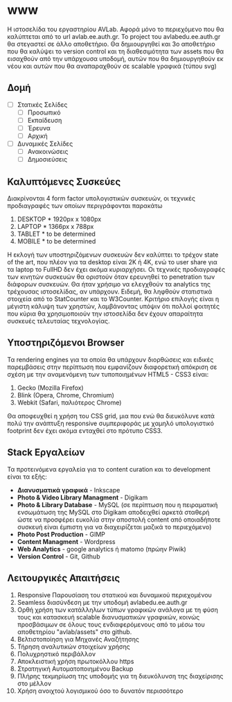 # www
Η ιστοσελίδα του εργαστηρίου AVLab. Αφορά μόνο το περιεχόμενο που θα καλύπτεται από το url avlab.ee.auth.gr.
Το project του avlabedu.ee.auth.gr θα στεγαστεί σε άλλο αποθετήριο. Θα δημιουργηθεί και 3ο αποθετήριο που θα καλύψει το version control και τη διαθεσιμότητα των assets που θα εισαχθούν από την υπάρχουσα υποδομή, αυτών που θα δημιουργηθούν εκ νέου και αυτών που θα αναπαραχθούν σε scalable γραφικά (τύπου svg)

## Δομή
- [ ] Στατικές Σελίδες
  - [ ] Προσωπικό
  - [ ] Εκπαίδευση
  - [ ] Έρευνα
  - [ ] Αρχική
- [ ] Δυναμικές Σελίδες
  - [ ] Ανακοινώσεις
  - [ ] Δημοσιεύσεις

## Καλυπτόμενες Συσκεύες
Διακρίνονται 4 form factor υπολογιστικών συσκευών, οι τεχνικές προδιαγραφές των οποίων περιγράφονται παρακάτω
  1. DESKTOP
    * 1920px x 1080px
  1. LAPTOP
    * 1366px x 788px
  1. TABLET
    * to be determined
  1. MOBILE
    * to be determined

Η εκλογή των υποστηριζόμενων συσκευών δεν καλύπτει το τρέχον state of the art, που πλέον για τα desktop είναι 2K ή 4K, ενώ το user share για τα laptop το FullHD δεν έχει ακόμα κυριαρχήσει.
Οι τεχνικές προδιαγραφές των κινητών συσκευών θα οριστούν όταν ερευνηθεί το penetration των διάφορων συσκευών. Θα ήταν χρήσιμο να ελεγχθούν τα analytics της τρέχουσας ιστοσελίδας, αν υπάρχουν. Ειδεμή, θα ληφθούν στατιστικά στοιχεία από το StatCounter και το W3Counter.
Κριτήριο επιλογής είναι η μέγιστη κάλυψη των χρηστών, λαμβάνοντας υπόψιν ότι πολλοί φοιτητές που κύρια θα χρησιμοποιούν την ιστοσελίδα δεν έχουν απαραίτητα συσκευές τελευταίας τεχνολογίας.

## Υποστηριζόμενοι Browser
Τα rendering engines για τα οποία θα υπάρχουν διορθώσεις και ειδικές παρεμβάσεις στην περίπτωση που εμφανίζουν διαφορετική απόκριση σε σχέση με την αναμενόμενη των τυποποιημένων HTML5 - CSS3 είναι:
  1. Gecko (Mozilla Firefox)
  1. Blink (Opera, Chrome, Chromium)
  1. Webkit (Safari, παλιότερος Chrome)

Θα αποφευχθεί η χρήση του CSS grid, μια που ενώ θα διευκόλυνε κατά πολύ την ανάπτυξη responsive συμπεριφοράς με χαμηλό υπολογιστικό footprint δεν έχει ακόμα ενταχθεί στο πρότυπο CSS3.

## Stack Εργαλείων
Τα προτεινόμενα εργαλεία για το content curation και το development είναι τα εξής:
  * **Διανυσματικά γραφικά** - Inkscape
  * **Photo & Video Library Managment** - Digikam
  * **Photo & Library Database** - MySQL (σε περίπτωση που η πειραματική ενσωμάτωση της MySQL στο Digikam αποδειχθεί αρκετά σταθερή ώστε να προσφέρει ευκολία στην αποστολή content από οποιαδήποτε συσκευή είναι έμπιστη για να διαχειρίζεται μαζικά το περιεχόμενο)
  * **Photo Post Production** - GIMP
  * **Content Managment** - Wordpress
  * **Web Analytics** - google analytics ή matomo (πρώην Piwik)
  * **Version Control** - Git, Github

## Λειτουργικές Απαιτήσεις
1. Responsive Παρουσίαση του στατικού και δυναμικού περιεχομένου
1. Seamless διασύνδεση με την υποδομή avlabedu.ee.auth.gr
1. Ορθή χρήση των κατάλληλων τύπων γραφικών ανάλογα με τη φύση τους και κατασκευή scalable διανυσματικών γραφικών, κοινώς προσβάσιμων σε όλους τους ενδιαφερόμενους από το μέσω του αποθετηρίου "avlab/assets" στο github.
1. Βελτιστοποίηση για Μηχανές Αναζήτησης
1. Τήρηση αναλυτικών στοιχείων χρήσης
1. Πολυχρηστικό περιβάλλον
1. Αποκλειστική χρήση πρωτοκόλλου https
1. Στρατηγική Αυτοματοποιημένου Backup
1. Πλήρης τεκμηρίωση της υποδομής για τη διευκόλυνση της διαχείρισης στο μέλλον
1. Χρήση ανοιχτού λογισμικού όσο το δυνατόν περισσότερο  
